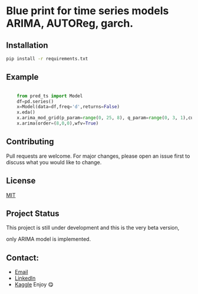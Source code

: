 Blue print for time series models ARIMA, AUTOReg, garch.
===========================
## Installation

```bash 
pip install -r requirements.txt
```

## Example

```python

    from pred_ts import Model
    df=pd.series()       
    x=Model(data=df,freq='d',returns=False)
    x.eda()
    x.arima_mod_grid(p_param=range(0, 25, 8), q_param=range(0, 3, 1),cut=0.8)
    x.arima(order=(8,0,0),wfv=True)

```

## Contributing
Pull requests are welcome. For major changes, please open an issue first to discuss what you would like to change.


## License
[MIT](https://choosealicense.com/licenses/mit/)

## Project Status

This project is still under development and this is the very beta version,

only ARIMA model is implemented.

## Contact:
- [Email](mailto:mohamed.a.abdelgani@gmail.com)
- [LinkedIn](https://www.linkedin.com/in/mohamedahmed878/)
- [Kaggle](https://www.kaggle.com/mohamedahmed878)
Enjoy :yum:
